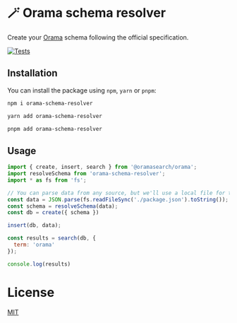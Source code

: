 # 🪄 Orama schema resolver

Create your [Orama](https://github.com/oramasearch/orama) schema following the official specification.

[![Tests](https://github.com/mateonunez/orama-schema-resolver/actions/workflows/ci.yml/badge.svg?branch=main)](https://github.com/mateonunez/orama-schema-resolver/actions/workflows/ci.yml)

## Installation

You can install the package using `npm`, `yarn` or `pnpm`:

```sh
npm i orama-schema-resolver
```
```sh
yarn add orama-schema-resolver
```
```sh
pnpm add orama-schema-resolver
```

## Usage

```js
import { create, insert, search } from '@oramasearch/orama';
import resolveSchema from 'orama-schema-resolver';
import * as fs from 'fs';

// You can parse data from any source, but we'll use a local file for this example
const data = JSON.parse(fs.readFileSync('./package.json').toString());
const schema = resolveSchema(data);
const db = create({ schema })

insert(db, data);

const results = search(db, {
  term: 'orama'
});

console.log(results)
```

# License

[MIT](/LICENSE)
